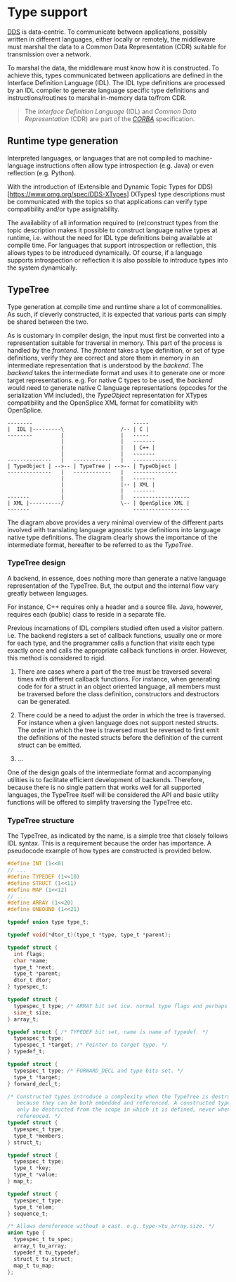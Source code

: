 # Type support

[DDS](https://www.omg.org/spec/DDS/) is data-centric. To communicate between
applications, possibly written in different languages, either locally or
remotely, the middleware must marshal the data to a Common Data Representation
(CDR) suitable for transmission over a network.

To marshal the data, the middleware must know how it is constructed. To achieve
this, types communicated between applications are defined in the Interface
Definition Language (IDL). The IDL type definitions are processed by an IDL
compiler to generate language specific type definitions and
instructions/routines to marshal in-memory data to/from CDR.

> The *Interface Definition Language* (IDL) and *Common Data Representation*
> (CDR) are part of the *[CORBA](https://www.omg.org/spec/CORBA/)*
> specification.


## Runtime type generation

Interpreted languages, or languages that are not compiled to machine-language
instructions often allow type introspection (e.g. Java) or even reflection
(e.g. Python).

With the introduction of (Extensible and Dynamic Topic Types for DDS)
[https://www.omg.org/spec/DDS-XTypes] \(XTypes\) type descriptions must be
communicated with the topics so that applications can verify type compatibility
and/or type assignability.

The availability of all information required to (re)construct types from the
topic description makes it possible to construct language native types at
runtime, i.e. without the need for IDL type definitions being available at
compile time. For languages that support introspection or reflection, this
allows types to be introduced dynamically. Of course, if a language supports
introspection or reflection it is also possible to introduce types into the
system dynamically.


## TypeTree

Type generation at compile time and runtime share a lot of commonalities. As
such, if cleverly constructed, it is expected that various parts can simply be
shared between the two.

As is customary in compiler design, the input must first be converted into a
representation suitable for traversal in memory. This part of the process is
handled by the *frontend*. The *frontent* takes a type definition, or set of
type definitions, verify they are correct and store them in memory in an
intermediate representation that is understood by the *backend*. The *backend*
takes the intermediate format and uses it to generate one or more target
representations. e.g. For native C types to be used, the *backend* would need
to generate native C language representations (opcodes for the serialization
VM included), the *TypeObject* representation for XTypes compatibility and
the OpenSplice XML format for comatibility with OpenSplice.

    --------                                -----
    |  IDL |---------\                  /-- | C |
    --------         |                  |   -----
                     |                  |   -------
                     |                  |   | C++ |
                     |                  |   -------
    --------------   |   ------------   |   --------------
    | TypeObject | -->-- | TypeTree | -->-- | TypeObject |
    --------------   |   ------------   |   --------------
                     |                  |   -------
                     |                  |-- | XML |
                     |                  |   -------
    -------          |                  |   ------------------
    | XML |----------/                  \-- | OpenSplice XML |
    -------                                 ------------------

The diagram above provides a very minimal overview of the different parts
involved with translating language agnostic type definitions into language
native type definitions. The diagram clearly shows the importance of the
intermediate format, hereafter to be referred to as the *TypeTree*.


### TypeTree design

A backend, in essence, does nothing more than generate a native language
representation of the TypeTree. But, the output and the internal flow vary
greatly between languages.

For instance, C++ requires only a header and a source file. Java, however,
requires each (public) class to reside in a separate file.

Previous incarnations of IDL compilers studied often used a visitor pattern.
i.e. The backend registers a set of callback functions, usually one or more
for each type, and the programmer calls a function that *visits* each type
exactly once and calls the appropriate callback functions in order. However,
this method is considered to rigid.

1. There are cases where a part of the tree must be traversed several times
   with different callback functions. For instance, when generating code for
   for a struct in an object oriented language, all members must be traversed
   before the class definition, constructors and destructors can be generated.

2. There could be a need to adjust the order in which the tree is traversed.
   For instance when a given language does not support nested structs. The
   order in which the tree is traversed must be reversed to first emit the
   definitions of the nested structs before the definition of the current
   struct can be emitted.

3. ...

One of the design goals of the intermediate format and accompanying utilities
is to facilitate efficient development of backends. Therefore, because there
is no single pattern that works well for all supported languages, the TypeTree
itself will be considered the API and basic utility functions will be offered
to simplify traversing the TypeTree etc.


### TypeTree structure

The TypeTree, as indicated by the name, is a simple tree that closely follows
IDL syntax. This is a requirement because the order has importance. A
pseudocode example of how types are constructed is provided below.

```C
#define INT (1<<0)
// ...
#define TYPEDEF (1<<10)
#define STRUCT (1<<11)
#define MAP (1<<12)
// ...
#define ARRAY (1<<20)
#define UNBOUND (1<<21)

typedef union type type_t;

typedef void(*dtor_t)(type_t *type, type_t *parent);

typedef struct {
  int flags;
  char *name;
  type_t *next;
  type_t *parent;
  dtor_t dtor;
} typespec_t;

typedef struct {
  typespec_t type; /* ARRAY bit set icw. normal type flags and perhaps UNBOUND */
  size_t size;
} array_t;

typedef struct { /* TYPEDEF bit set, name is name of typedef. */
  typespec_t type;
  typespec_t *target; /* Pointer to target type. */
} typedef_t;

typedef struct {
  typespec_t type; /* FORWARD_DECL and type bits set. */
  type_t *target;
} forward_decl_t;

/* Constructed types introduce a complexity when the TypeTree is destructed
   because they can be both embedded and referenced. A constructed type must
   only be destructed from the scope in which it is defined, never when merely
   referenced. */
typedef struct {
  typespec_t type;
  type_t *members;
} struct_t;

typedef struct {
  typespec_t type;
  type_t *key;
  type_t *value;
} map_t;

typedef struct {
  typespec_t type;
  type_t *elem;
} sequence_t;

/* Allows dereference without a cast. e.g. type->tu_array.size. */
union type {
  typespec_t tu_spec;
  array_t tu_array;
  typedef_t tu_typedef;
  struct_t tu_struct;
  map_t tu_map;
};
```

